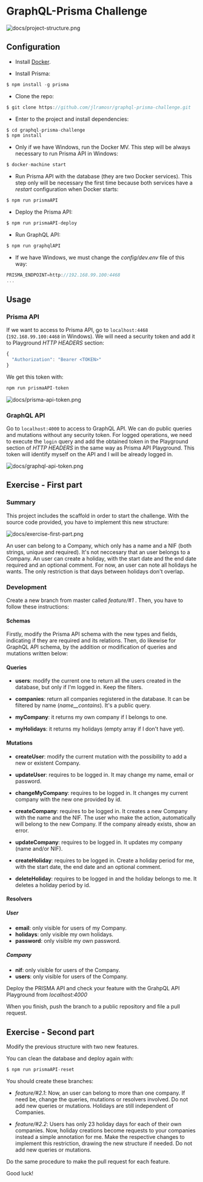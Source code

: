 # GraphQL-Prisma Challenge

![docs/project-structure.png](docs/project-structure.png)

## Configuration

* Install [Docker](https://docs.docker.com/get-started/).

* Install Prisma:

```javascript
$ npm install -g prisma
```

* Clone the repo:

```javascript
$ git clone https://github.com/jlramosr/graphql-prisma-challenge.git
```

* Enter to the project and install dependencies:

```javascript
$ cd graphql-prisma-challenge
$ npm install
```

* Only if we have Windows, run the Docker MV. This step will be always necessary to run Prisma API in Windows:

```javascript
$ docker-machine start
```

* Run Prisma API with the database (they are two Docker services). This step only will be necessary the first time because both services have a *restart* configuration when Docker starts:

```javascript
$ npm run prismaAPI
```

* Deploy the Prisma API:

```javascript
$ npm run prismaAPI-deploy
```

* Run GraphQL API:

```javascript
$ npm run graphqlAPI
```

* If we have Windows, we must change the *config/dev.env* file of this way:

```javascript
PRISMA_ENDPOINT=http://192.168.99.100:4468
...
```

## Usage

### Prisma API

If we want to access to Prisma API, go to `localhost:4468` (`192.168.99.100:4468` in Windows). We will need a security token and add it to Playground *HTTP HEADERS* section:

```javascript
{
  "Authorization": "Bearer <TOKEN>"
}
```

We get this token with:

```javascript
npm run prismaAPI-token
```

![docs/prisma-api-token.png](docs/prisma-api-token.png)

### GraphQL API

Go to `localhost:4000` to access to GraphQL API. We can do public queries and mutations without any security token. For logged operations, we need to execute the `login` query and add the obtained token in the Playground section of *HTTP HEADERS* in the same way as Prisma API Playground. This token will identify myself on the API and I will be already logged in.

![docs/graphql-api-token.png](docs/graphql-api-token.png)

## Exercise - First part

### Summary

This project includes the scaffold in order to start the challenge. With the source code provided, you have to implement this new structure:

![docs/exercise-first-part.png](docs/exercise-first-part.png)

An user can belong to a Company, which only has a name and a NIF (both strings, unique and required). It's not neccesary that an user belongs to a Company. An user can create a holiday, with the start date and the end date required and an optional comment. For now, an user can note all holidays he wants. The only restriction is that days between holidays don't overlap. 

### Development

Create a new branch from master called *feature/#1* . Then, you have to follow these instructions:

#### Schemas

Firstly, modify the Prisma API schema with the new types and fields, indicating if they are required and its relations. Then, do likewise for GraphQL API schema, by the addition or modification of queries and mutations written below:

#### Queries

* **users**: modify the current one to return all the users created in the database, but only if I'm logged in. Keep the filters.

* **companies**: return all companies registered in the database. It can be filtered by name (*name__contains*). It's a public query.

* **myCompany**: it returns my own company if I belongs to one.

* **myHolidays**: it returns my holidays (empty array if I don't have yet).

#### Mutations

* **createUser**: modify the current mutation with the possibility to add a new or existent Company.

* **updateUser**: requires to be logged in. It may change my name, email or password.

* **changeMyCompany**: requires to be logged in. It changes my current company with the new one provided by id.

* **createCompany**: requires to be logged in. It creates a new Company with the name and the NIF. The user who make the action, automatically will belong to the new Company. If the company already exists, show an error.

* **updateCompany**: requires to be logged in. It updates my company (name and/or NIF).

* **createHoliday**: requires to be logged in. Create a holiday period for me, with the start date, the end date and an optional comment.

* **deleteHoliday**: requires to be logged in and the holiday belongs to me. It deletes a holiday period by id.

#### Resolvers

##### User

* **email**: only visible for users of my Company.
* **holidays**: only visible my own holidays.
* **password**: only visible my own password.

##### Company

* **nif**: only visible for users of the Company.
* **users**: only visible for users of the Company.

Deploy the PRISMA API and check your feature with the GrahpQL API Playground from *localhost:4000*

When you finish, push the branch to a public repository and file a pull request.

## Exercise - Second part

Modify the previous structure with two new features.

You can clean the database and deploy again with: 

```javascript
$ npm run prismaAPI-reset
```

You should create these branches:

* *feature/#2.1*: Now, an user can belong to more than one company. If need be, change the queries, mutations or resolvers involved. Do not add new queries or mutations. Holidays are still independent of Companies.

* *feature/#2.2*: Users has only 23 holiday days for each of their own companies. Now, holiday creations become requests to your companies instead a simple annotation for me. Make the respective changes to implement this restriction, drawing the new structure if needed. Do not add new queries or mutations.

Do the same procedure to make the pull request for each feature.

Good luck!